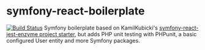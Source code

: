 # symfony-react-boilerplate
[![Build Status](https://travis-ci.com/VKEA/symfony-react-template.svg?branch=master)](https://travis-ci.com/VKEA/symfony-react-template)
Symfony boilerplate based on KamilKubicki's [symfony-react-jest-enzyme project starter](https://github.com/KamilKubicki/symfony-react-jest-enzyme), but adds PHP unit testing with PHPunit, a basic configured User entity and more Symfony packages.
